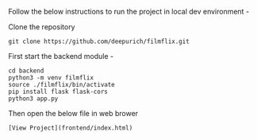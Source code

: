 Follow the below instructions to run the project in local dev environment - 


Clone the repository
```
git clone https://github.com/deepurich/filmflix.git
```

First start the backend module -

```
cd backend
python3 -m venv filmflix
source ./filmflix/bin/activate
pip install flask flask-cors
python3 app.py
```

Then open the below file in web brower

```
[View Project](frontend/index.html)
```
